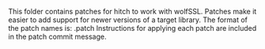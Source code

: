 This folder contains patches for hitch to work with wolfSSL. Patches make it
easier to add support for newer versions of a target library. The format of
the patch names is:
    <hitch version>.patch
Instructions for applying each patch are included in the patch commit
message.